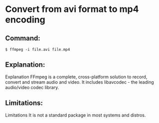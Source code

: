 # Convert from avi format to mp4 encoding

## Command:
```
$ ffmpeg -i file.avi file.mp4
```

## Explanation:
Explanation
FFmpeg is a complete, cross-platform solution to record, convert and stream audio and video. It includes libavcodec - the leading audio/video codec library.

## Limitations:
Limitations
It is not a standard package in most systems and distros.

